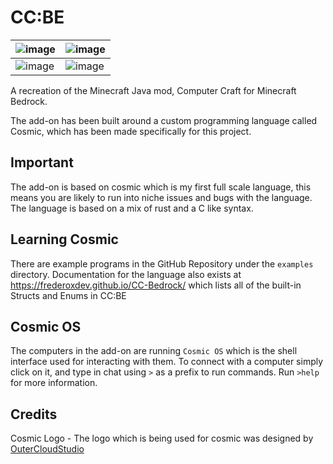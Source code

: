 # CC:BE

| ![image](https://user-images.githubusercontent.com/69014593/229221307-2523e933-1ee4-44bb-b582-bb0535f33afc.png)        | ![image](https://user-images.githubusercontent.com/69014593/229221347-cf41072d-1e11-45cb-ba65-069c518e39ee.png) |
| --------------------------------------- | --------------------------------------- |
| ![image](https://user-images.githubusercontent.com/69014593/229221371-4cb3cba8-1a40-43e2-a975-9e2b2e8e49a0.png) |   ![image](https://user-images.githubusercontent.com/69014593/229221948-58b2e0f8-0dde-413a-82ef-e738d332da08.png) |


A recreation of the Minecraft Java mod, Computer Craft for Minecraft Bedrock.

The add-on has been built around a custom programming language called Cosmic, which has been made specifically for this project.

## Important

The add-on is based on cosmic which is my first full scale language, this means you are likely to run into niche issues and bugs with the language. The language is based on a mix of rust and a C like syntax.

## Learning Cosmic

There are example programs in the GitHub Repository under the `examples` directory. Documentation for the language also exists at https://frederoxdev.github.io/CC-Bedrock/ which lists all of the built-in Structs and Enums in CC:BE

## Cosmic OS

The computers in the add-on are running `Cosmic OS` which is the shell interface used for interacting with them. To connect with a computer simply click on it, and type in chat using `>` as a prefix to run commands. Run `>help` for more information. 

## Credits

Cosmic Logo - The logo which is being used for cosmic was designed by [OuterCloudStudio](https://github.com/outercloudstudio)

